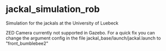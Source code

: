 # jackal_simulation_rob

Simulation for the jackals at the University of Luebeck

ZED Camera currently not supported in Gazebo.
For a quick fix you can change the argument config in the file jackal_base/launch/jackal.launch to "front_bumblebee2"
